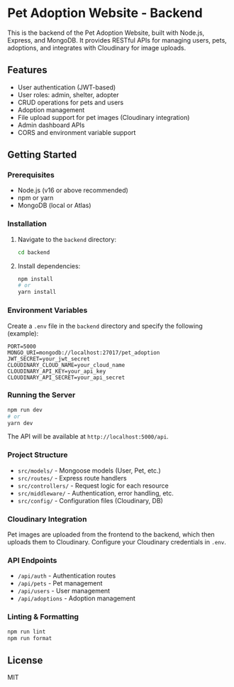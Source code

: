 # Pet Adoption Website - Backend

This is the backend of the Pet Adoption Website, built with Node.js, Express, and MongoDB. It provides RESTful APIs for managing users, pets, adoptions, and integrates with Cloudinary for image uploads.

## Features
- User authentication (JWT-based)
- User roles: admin, shelter, adopter
- CRUD operations for pets and users
- Adoption management
- File upload support for pet images (Cloudinary integration)
- Admin dashboard APIs
- CORS and environment variable support

## Getting Started

### Prerequisites
- Node.js (v16 or above recommended)
- npm or yarn
- MongoDB (local or Atlas)

### Installation
1. Navigate to the `backend` directory:
   ```bash
   cd backend
   ```
2. Install dependencies:
   ```bash
   npm install
   # or
   yarn install
   ```

### Environment Variables
Create a `.env` file in the `backend` directory and specify the following (example):
```
PORT=5000
MONGO_URI=mongodb://localhost:27017/pet_adoption
JWT_SECRET=your_jwt_secret
CLOUDINARY_CLOUD_NAME=your_cloud_name
CLOUDINARY_API_KEY=your_api_key
CLOUDINARY_API_SECRET=your_api_secret
```

### Running the Server
```bash
npm run dev
# or
yarn dev
```
The API will be available at `http://localhost:5000/api`.

### Project Structure
- `src/models/` - Mongoose models (User, Pet, etc.)
- `src/routes/` - Express route handlers
- `src/controllers/` - Request logic for each resource
- `src/middleware/` - Authentication, error handling, etc.
- `src/config/` - Configuration files (Cloudinary, DB)

### Cloudinary Integration
Pet images are uploaded from the frontend to the backend, which then uploads them to Cloudinary. Configure your Cloudinary credentials in `.env`.

### API Endpoints
- `/api/auth` - Authentication routes
- `/api/pets` - Pet management
- `/api/users` - User management
- `/api/adoptions` - Adoption management

### Linting & Formatting
```bash
npm run lint
npm run format
```

## License
MIT
